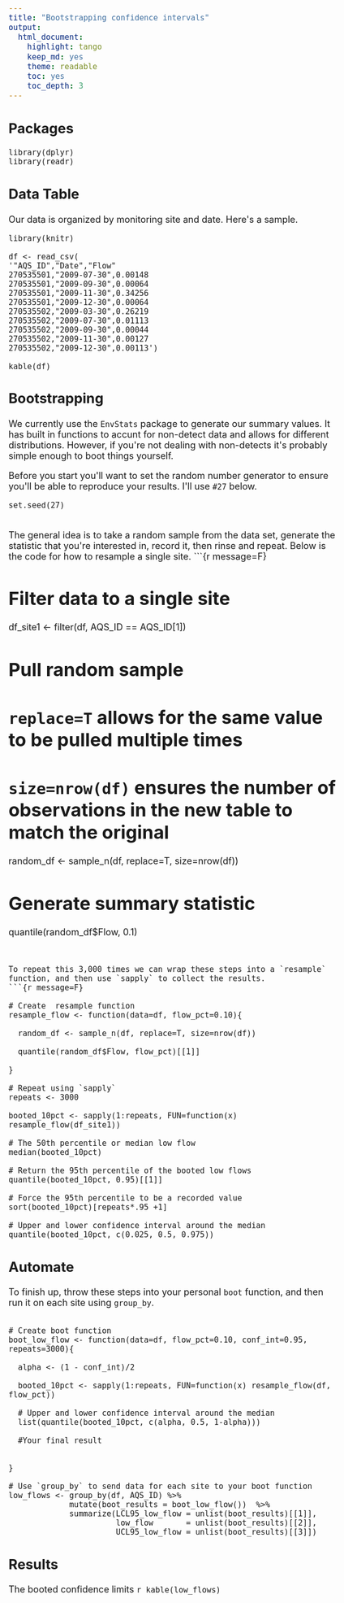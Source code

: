 ```yaml
---
title: "Bootstrapping confidence intervals"
output: 
  html_document: 
    highlight: tango
    keep_md: yes
    theme: readable
    toc: yes
    toc_depth: 3
---
```

  
<style type="text/css">
  body, td {font-size: 18px;}
  code.r{font-size: 18px;}
  pre {font-size: 18px} 
</style>


## Packages
```{r message=F}
library(dplyr)
library(readr)
```

## Data Table

Our data is organized by monitoring site and date. Here's a sample.

```{r kable, message=F, echo=F}
library(knitr)

df <- read_csv(
'"AQS_ID","Date","Flow"
270535501,"2009-07-30",0.00148
270535501,"2009-09-30",0.00064
270535501,"2009-11-30",0.34256
270535501,"2009-12-30",0.00064
270535502,"2009-03-30",0.26219
270535502,"2009-07-30",0.01113
270535502,"2009-09-30",0.00044
270535502,"2009-11-30",0.00127
270535502,"2009-12-30",0.00113')

kable(df)
```

## Bootstrapping

We currently use the `EnvStats` package to generate our summary values. It has built in functions to accunt for non-detect data and allows for different distributions. However, if you're not dealing with non-detects it's probably simple enough to boot things yourself.


Before you start you'll want to set the random number generator to ensure you'll be able to reproduce your results. I'll use `#27` below.
```{r message=F}
set.seed(27)
```

</br>  
The general idea is to take a random sample from the data set, generate the statistic that you're interested in, record it, then rinse and repeat. Below is the code for how to resample a single site.
```{r message=F}

# Filter data to a single site
df_site1 <- filter(df, AQS_ID == AQS_ID[1])

# Pull random sample
# `replace=T` allows for the same value to be pulled multiple times
# `size=nrow(df)` ensures the number of observations in the new table to match the original 
random_df <- sample_n(df, replace=T, size=nrow(df))
  
# Generate summary statistic
quantile(random_df$Flow, 0.1)
 
```


To repeat this 3,000 times we can wrap these steps into a `resample` function, and then use `sapply` to collect the results.
```{r message=F}

# Create  resample function
resample_flow <- function(data=df, flow_pct=0.10){
  
  random_df <- sample_n(df, replace=T, size=nrow(df))
  
  quantile(random_df$Flow, flow_pct)[[1]]
  
}

# Repeat using `sapply`
repeats <- 3000

booted_10pct <- sapply(1:repeats, FUN=function(x) resample_flow(df_site1))

# The 50th percentile or median low flow
median(booted_10pct)

# Return the 95th percentile of the booted low flows
quantile(booted_10pct, 0.95)[[1]]

# Force the 95th percentile to be a recorded value
sort(booted_10pct)[repeats*.95 +1]

# Upper and lower confidence interval around the median
quantile(booted_10pct, c(0.025, 0.5, 0.975))

```


## Automate

To finish up, throw these steps into your personal `boot` function, and then run it on each site using `group_by`.
```{r message=F}

# Create boot function
boot_low_flow <- function(data=df, flow_pct=0.10, conf_int=0.95, repeats=3000){

  alpha <- (1 - conf_int)/2
  
  booted_10pct <- sapply(1:repeats, FUN=function(x) resample_flow(df, flow_pct))

  # Upper and lower confidence interval around the median
  list(quantile(booted_10pct, c(alpha, 0.5, 1-alpha)))
  
  #Your final result
  
  
}

# Use `group_by` to send data for each site to your boot function
low_flows <- group_by(df, AQS_ID) %>% 
             mutate(boot_results = boot_low_flow())  %>%
             summarize(LCL95_low_flow = unlist(boot_results)[[1]], 
                       low_flow       = unlist(boot_results)[[2]], 
                       UCL95_low_flow = unlist(boot_results)[[3]])  
```

## Results

The booted confidence limits
`r kable(low_flows)`
                 
